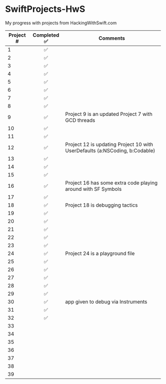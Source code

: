 # SwiftProjects-HwS
My progress with  projects from HackingWithSwift.com






| Project #  | Completed  ✅ | Comments  |
|---|:-:|---|
| 1  | ✅ |   |
| 2  | ✅ |   |
| 3  | ✅ |   |
| 4  | ✅ |   |
| 5  | ✅ |   |
| 6  | ✅ |   |
| 7  | ✅ |   |
| 8  | ✅ |   |
| 9  | ✅ | Project 9 is an updated Project 7 with GCD threads |
| 10  | ✅ |   |
| 11  | ✅ |   |
| 12  | ✅ | Project 12 is updating Project 10 with UserDefaults (a:NSCoding, b:Codable) |
| 13  | ✅ |   |
| 14  | ✅ |   |
| 15  | ✅ |   |
| 16  | ✅ | Project 16 has some extra code playing around with SF Symbols   |
| 17  | ✅ |   |
| 18  | ✅ | Project 18 is debugging tactics  |
| 19  | ✅ |   |
| 20  | ✅ |   |
| 21  | ✅ |   |
| 22  | ✅ |   |
| 23  | ✅ |   |
| 24  | ✅ | Project 24 is a playground file  |
| 25  | ✅ |   |
| 26  | ✅ |   |
| 27  | ✅ |   |
| 28  | ✅ |   |
| 29  | ✅ |   |
| 30  | ✅ | app given to debug via Instruments |
| 31  | ✅ |   |
| 32  | ✅ |   |
| 33  |   |   |
| 34  |   |   |
| 35  |   |   |
| 36  |   |   |
| 37  |   |   |
| 38  |   |   |
| 39  |   |   |
